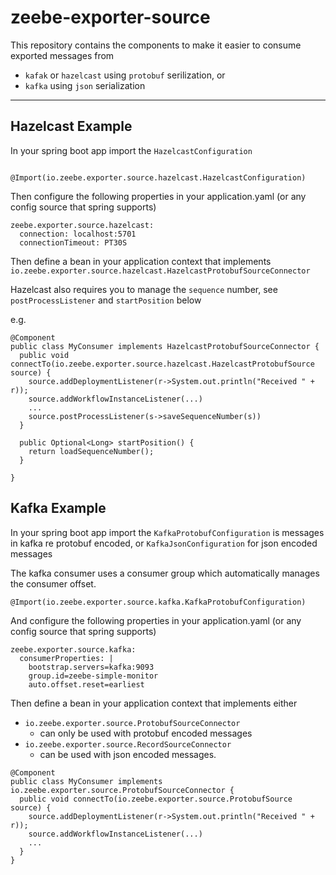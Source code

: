 # zeebe-exporter-source

This repository contains the components to make it easier to consume exported messages from
* `kafak` or `hazelcast` using `protobuf` serilization, or
* `kafka` using `json` serialization

---

## Hazelcast Example

In your spring boot app import the `HazelcastConfiguration`

```

@Import(io.zeebe.exporter.source.hazelcast.HazelcastConfiguration)

```

Then configure the following properties in your application.yaml (or any config source that spring supports)

```
zeebe.exporter.source.hazelcast:
  connection: localhost:5701
  connectionTimeout: PT30S
```

Then define a bean in your application context that implements ```io.zeebe.exporter.source.hazelcast.HazelcastProtobufSourceConnector```

Hazelcast also requires you to manage the `sequence` number, see `postProcessListener` and `startPosition` below

e.g.

```
@Component
public class MyConsumer implements HazelcastProtobufSourceConnector {
  public void connectTo(io.zeebe.exporter.source.hazelcast.HazelcastProtobufSource source) {
    source.addDeploymentListener(r->System.out.println("Received " + r));
    source.addWorkflowInstanceListener(...)
    ...
    source.postProcessListener(s->saveSequenceNumber(s))
  }

  public Optional<Long> startPosition() {
    return loadSequenceNumber();
  }

}
```



## Kafka Example

In your spring boot app import the `KafkaProtobufConfiguration` is messages in kafka re protobuf encoded, or `KafkaJsonConfiguration` for json encoded messages

The kafka consumer uses a consumer group which automatically manages the consumer offset.

```
@Import(io.zeebe.exporter.source.kafka.KafkaProtobufConfiguration)
```

And configure the following properties in your application.yaml (or any config source that spring supports)

```
zeebe.exporter.source.kafka:
  consumerProperties: |
    bootstrap.servers=kafka:9093
    group.id=zeebe-simple-monitor
    auto.offset.reset=earliest

```

Then define a bean in your application context that implements either

* ```io.zeebe.exporter.source.ProtobufSourceConnector```
  * can only be used with protobuf encoded messages
* ```io.zeebe.exporter.source.RecordSourceConnector```
  * can be used with json encoded messages. 

```
@Component
public class MyConsumer implements io.zeebe.exporter.source.ProtobufSourceConnector {
  public void connectTo(io.zeebe.exporter.source.ProtobufSource source) {
    source.addDeploymentListener(r->System.out.println("Received " + r));
    source.addWorkflowInstanceListener(...)
    ...
  }
}
```
